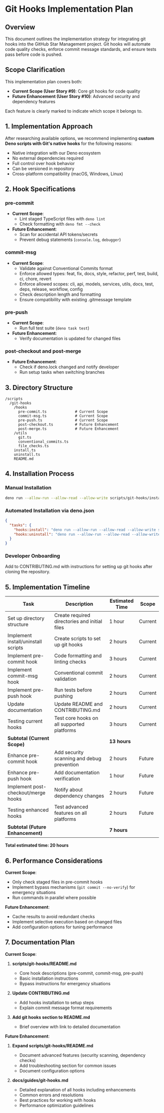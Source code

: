 # Git Hooks Implementation Plan

## Overview

This document outlines the implementation strategy for integrating git hooks into the GitHub Star Management project. Git hooks will automate code quality checks, enforce commit message standards, and ensure tests pass before code is pushed.

## Scope Clarification

This implementation plan covers both:
- **Current Scope (User Story #9)**: Core git hooks for code quality
- **Future Enhancement (User Story #10)**: Advanced security and dependency features

Each feature is clearly marked to indicate which scope it belongs to.

## 1. Implementation Approach

After researching available options, we recommend implementing **custom Deno scripts with Git's native hooks** for the following reasons:

- Native integration with our Deno ecosystem
- No external dependencies required
- Full control over hook behavior
- Can be versioned in repository
- Cross-platform compatibility (macOS, Windows, Linux)

## 2. Hook Specifications

### pre-commit
- **Current Scope**:
  - Lint staged TypeScript files with `deno lint`
  - Check formatting with `deno fmt --check`
- **Future Enhancement**:
  - Scan for accidental API tokens/secrets
  - Prevent debug statements (`console.log`, `debugger`)

### commit-msg
- **Current Scope**:
  - Validate against Conventional Commits format
  - Enforce allowed types: feat, fix, docs, style, refactor, perf, test, build, ci, chore, revert
  - Enforce allowed scopes: cli, api, models, services, utils, docs, test, deps, release, workflow, config
  - Check description length and formatting
  - Ensure compatibility with existing .gitmessage template

### pre-push
- **Current Scope**:
  - Run full test suite (`deno task test`)
- **Future Enhancement**:
  - Verify documentation is updated for changed files

### post-checkout and post-merge
- **Future Enhancement**:
  - Check if deno.lock changed and notify developer
  - Run setup tasks when switching branches

## 3. Directory Structure

```
/scripts
  /git-hooks
    /hooks
      pre-commit.ts             # Current Scope
      commit-msg.ts             # Current Scope
      pre-push.ts               # Current Scope
      post-checkout.ts          # Future Enhancement
      post-merge.ts             # Future Enhancement
    /utils
      git.ts
      conventional_commits.ts
      file_checks.ts
    install.ts
    uninstall.ts
    README.md
```

## 4. Installation Process

### Manual Installation

```bash
deno run --allow-run --allow-read --allow-write scripts/git-hooks/install.ts
```

### Automated Installation via deno.json

```json
{
  "tasks": {
    "hooks:install": "deno run --allow-run --allow-read --allow-write scripts/git-hooks/install.ts",
    "hooks:uninstall": "deno run --allow-run --allow-read --allow-write scripts/git-hooks/uninstall.ts"
  }
}
```

### Developer Onboarding

Add to CONTRIBUTING.md with instructions for setting up git hooks after cloning the repository.

## 5. Implementation Timeline

| Task | Description | Estimated Time | Scope |
|------|-------------|----------------|-------|
| Set up directory structure | Create required directories and initial files | 1 hour | Current |
| Implement install/uninstall scripts | Create scripts to set up git hooks | 2 hours | Current |
| Implement pre-commit hook | Code formatting and linting checks | 3 hours | Current |
| Implement commit-msg hook | Conventional commit validation | 2 hours | Current |
| Implement pre-push hook | Run tests before pushing | 2 hours | Current |
| Update documentation | Update README and CONTRIBUTING.md | 2 hours | Current |
| Testing current hooks | Test core hooks on all supported platforms | 3 hours | Current |
| **Subtotal (Current Scope)** | | **13 hours** | |
| Enhance pre-commit hook | Add security scanning and debug prevention | 2 hours | Future |
| Enhance pre-push hook | Add documentation verification | 1 hour | Future |
| Implement post-checkout/merge hooks | Notify about dependency changes | 2 hours | Future |
| Testing enhanced hooks | Test advanced features on all platforms | 2 hours | Future |
| **Subtotal (Future Enhancement)** | | **7 hours** | |

**Total estimated time: 20 hours**

## 6. Performance Considerations

**Current Scope**:
- Only check staged files in pre-commit hooks
- Implement bypass mechanisms (`git commit --no-verify`) for emergency situations
- Run commands in parallel where possible

**Future Enhancement**:
- Cache results to avoid redundant checks
- Implement selective execution based on changed files
- Add configuration options for tuning performance

## 7. Documentation Plan

**Current Scope**:
1. **scripts/git-hooks/README.md**
   - Core hook descriptions (pre-commit, commit-msg, pre-push)
   - Basic installation instructions
   - Bypass instructions for emergency situations

2. **Update CONTRIBUTING.md**
   - Add hooks installation to setup steps
   - Explain commit message format requirements

3. **Add git hooks section to README.md**
   - Brief overview with link to detailed documentation

**Future Enhancement**:
1. **Expand scripts/git-hooks/README.md**
   - Document advanced features (security scanning, dependency checks)
   - Add troubleshooting section for common issues
   - Document configuration options

2. **docs/guides/git-hooks.md**
   - Detailed explanation of all hooks including enhancements
   - Common errors and resolutions
   - Best practices for working with hooks
   - Performance optimization guidelines